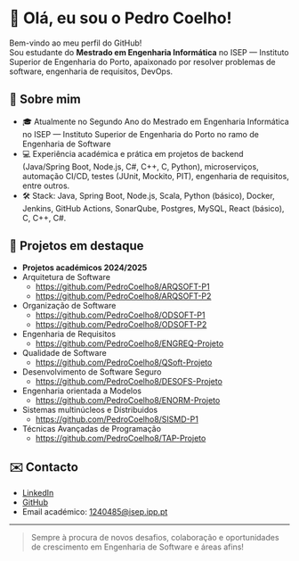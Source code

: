 # 👋 Olá, eu sou o Pedro Coelho!

Bem-vindo ao meu perfil do GitHub!  
Sou estudante do **Mestrado em Engenharia Informática** no ISEP — Instituto Superior de Engenharia do Porto, apaixonado por resolver problemas de software, engenharia de requisitos, DevOps.

## 🚀 Sobre mim

- 🎓 Atualmente no Segundo Ano do Mestrado em Engenharia Informática no ISEP — Instituto Superior de Engenharia do Porto no ramo de Engenharia de Software
- 💻 Experiência académica e prática em projetos de backend (Java/Spring Boot, Node.js, C#, C++, C, Python), microserviços, automação CI/CD, testes (JUnit, Mockito, PIT), engenharia de requisitos, entre outros.
- 🛠️ Stack: Java, Spring Boot, Node.js, Scala, Python (básico), Docker, Jenkins, GitHub Actions, SonarQube, Postgres, MySQL, React (básico), C, C++, C#.



## 📂 Projetos em destaque

- **Projetos académicos 2024/2025**
- Arquitetura de Software
  - https://github.com/PedroCoelho8/ARQSOFT-P1
  - https://github.com/PedroCoelho8/ARQSOFT-P2
- Organização de Software
  - https://github.com/PedroCoelho8/ODSOFT-P1
  - https://github.com/PedroCoelho8/ODSOFT-P2
- Engenharia de Requisitos
  - https://github.com/PedroCoelho8/ENGREQ-Projeto
- Qualidade de Software
  - https://github.com/PedroCoelho8/QSoft-Projeto
- Desenvolvimento de Software Seguro
  - https://github.com/PedroCoelho8/DESOFS-Projeto
- Engenharia orientada a Modelos
  - https://github.com/PedroCoelho8/ENORM-Projeto
- Sistemas multinúcleos e Dístribuidos
  - https://github.com/PedroCoelho8/SISMD-P1
- Técnicas Avançadas de Programação
  - https://github.com/PedroCoelho8/TAP-Projeto


## ✉️ Contacto

- [LinkedIn](https://www.linkedin.com/in/pedro-coelho-ba49b3292/)
- [GitHub](https://github.com/PedroCoelho8)
- Email académico: 1240485@isep.ipp.pt

---

> Sempre à procura de novos desafios, colaboração e oportunidades de crescimento em Engenharia de Software e áreas afins!
